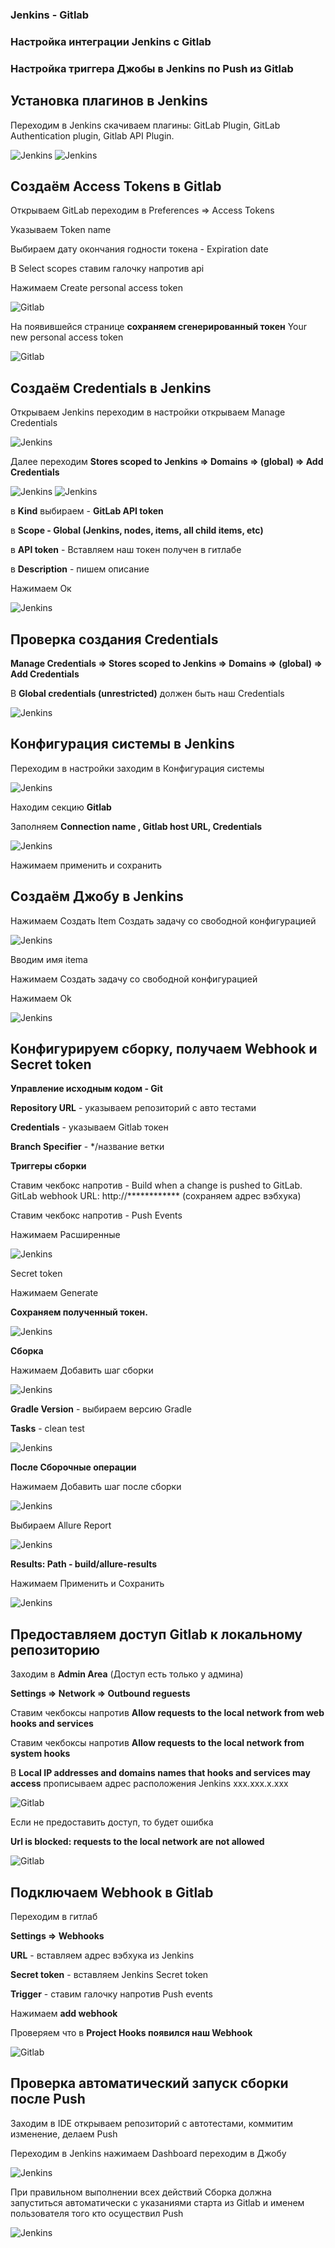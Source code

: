 ### Jenkins - Gitlab
### Настройка интеграции Jenkins с Gitlab 
### Настройка триггера Джобы в Jenkins по Push из Gitlab

## Установка плагинов в Jenkins

Переходим в Jenkins скачиваем плагины: GitLab Plugin, GitLab Authentication plugin, Gitlab API Plugin.

![Jenkins](/src/images/screenshots/jenkins1.png)
![Jenkins](/src/images/screenshots/jenkins2.png)

## Создаём Access Tokens в Gitlab
Открываем GitLab переходим в Preferences => Access Tokens

Указываем Token name

Выбираем дату окончания годности токена - Expiration date

В Select scopes ставим галочку напротив api

Нажимаем Create personal access token

![Gitlab](/src/images/screenshots/gitlab1.png)

На появившейся странице **сохраняем сгенерированный токен**  Your new personal access token

![Gitlab](/src/images/screenshots/gitlab2.png)

## Создаём Credentials в Jenkins

Открываем Jenkins переходим в настройки открываем Manage Credentials

![Jenkins](/src/images/screenshots/jenkins3.png)

Далее переходим  **Stores scoped to Jenkins => Domains => (global) => Add Credentials**

![Jenkins](/src/images/screenshots/jenkins4.png)
![Jenkins](/src/images/screenshots/jenkins5.png)

в **Kind** выбираем -  **GitLab API token**

в **Scope - Global (Jenkins, nodes, items, all child items, etc)**

в **API token** - Вставляем наш токен получен в гитлабе

в **Description** - пишем описание

Нажимаем Ок

![Jenkins](/src/images/screenshots/jenkins6.png)

## Проверка создания Credentials
**Manage Credentials => Stores scoped to Jenkins => Domains => (global) => Add Credentials**

В **Global credentials (unrestricted)** должен быть наш Credentials

![Jenkins](/src/images/screenshots/jenkins7.png)

## Конфигурация системы в Jenkins

Переходим в настройки заходим в Конфигурация системы

![Jenkins](/src/images/screenshots/jenkins7.1.png)

Находим секцию **Gitlab**

Заполняем **Connection name , Gitlab host URL, Credentials**

![Jenkins](/src/images/screenshots/jenkins8.png)

Нажимаем применить и сохранить

## Создаём Джобу в Jenkins

Нажимаем Создать Item Создать задачу со свободной конфигурацией

![Jenkins](/src/images/screenshots/jenkins9.png)

Вводим имя itema

Нажимаем Создать задачу со свободной конфигурацией

Нажимаем Ok

![Jenkins](/src/images/screenshots/jenkins10.png)

## Конфигурируем сборку, получаем Webhook и Secret token

**Управление исходным кодом - Git**

**Repository URL** - указываем репозиторий с авто тестами

**Credentials** - указываем Gitlab токен

**Branch Specifier** - */название ветки

**Триггеры сборки**

Cтавим чекбокс напротив - Build when a change is pushed to GitLab. GitLab webhook URL: http://************ (сохраняем адрес вэбхука)

Cтавим чекбокс напротив - Push Events

Нажимаем Расширенные 

![Jenkins](/src/images/screenshots/jenkins11.png)

Secret token

Нажимаем Generate

**Сохраняем полученный токен.**

![Jenkins](/src/images/screenshots/jenkins11.1.png)

**Сборка**

Нажимаем Добавить шаг сборки 

![Jenkins](/src/images/screenshots/jenkins12.png)

**Gradle Version** - выбираем версию Gradle

**Tasks** - clean test

![Jenkins](/src/images/screenshots/jenkins13.png)

**После Сборочные операции**

Нажимаем Добавить шаг после сборки 

![Jenkins](/src/images/screenshots/jenkins14.png)

Выбираем Allure Report

![Jenkins](/src/images/screenshots/jenkins14.1.png)

**Results: Path - build/allure-results**

Нажимаем Применить и Сохранить 

![Jenkins](/src/images/screenshots/jenkins14.2.png)

## Предоставляем доступ Gitlab к локальному репозиторию

Заходим в **Admin Area** (Доступ есть только у админа)

**Settings => Network => Outbound reguests**

Ставим чекбоксы напротив **Allow requests to the local network from web hooks and services**

Ставим чекбоксы напротив **Allow requests to the local network from  system hooks**

В **Local IP addresses and domains names that hooks and services may access** прописываем адрес расположения Jenkins xxx.xxx.x.xxx

![Gitlab](/src/images/screenshots/gitlab3.png)

Если не предоставить доступ, то будет ошибка

**Url is blocked: requests to the local network are not allowed**

![Gitlab](/src/images/screenshots/gitlab4.png)

## Подключаем Webhook в Gitlab

Переходим в гитлаб

**Settings => Webhooks**

**URL** - вставляем адрес вэбхука из Jenkins

**Secret token** - вставляем Jenkins Secret token

**Trigger** - ставим галочку напротив Push events

Нажимаем **add webhook**

Проверяем что в **Project Hooks появился наш Webhook**

![Gitlab](/src/images/screenshots/gitlab5.png)

## Проверка автоматический запуск сборки после Push

Заходим в IDE открываем репозиторий с автотестами, коммитим изменение, делаем Push

Переходим в Jenkins нажимаем Dashboard переходим в Джобу

![Jenkins](/src/images/screenshots/jenkins15.png)

При правильном выполнении всех действий Сборка должна запуститься автоматически с указаниями старта из Gitlab и именем пользователя того кто осуществил Push

![Jenkins](/src/images/screenshots/jenkins16.png)
